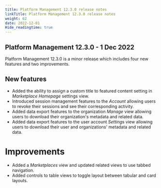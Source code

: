 ```yaml
---
title: Platform Management 12.3.0 release notes
linkTitle: Platform Management 12.3.0 release notes
weight: 62
date: 2022-12-01
Hide_readingtime: true
---
```


## Platform Management 12.3.0 - 1 Dec 2022

Platform Management 12.3.0 is a minor release which includes four new features and two improvements.

## New features

* Added the ability to assign a custom title to featured content setting in *Marketplace Homepage* settings view.
* Introduced session management features to the *Account* allowing users to revoke their sessions and see their corresponding activity.
* Added data export features to the organization *Manage* view allowing users to download their organization's metadata and related data.
* Added data export features to the user account *Settings* view allowing users to download their user and organizations' metadata and related data.

# Improvements

* Added a *Marketplaces* view and updated related views to use tabbed navigation.
* Added controls to table views to toggle layout between tabular and card layouts.



